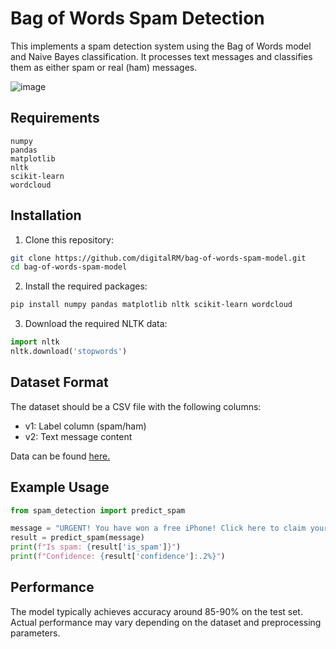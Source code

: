 # Bag of Words Spam Detection

This implements a spam detection system using the Bag of Words model and Naive Bayes classification. It processes text messages and classifies them as either spam or real (ham) messages.

![image](https://github.com/user-attachments/assets/ffb5b76f-c79a-4347-9967-a09e524fdfbc)

## Requirements

```
numpy
pandas
matplotlib
nltk
scikit-learn
wordcloud
```

## Installation

1. Clone this repository:

```bash
git clone https://github.com/digitalRM/bag-of-words-spam-model.git
cd bag-of-words-spam-model
```

2. Install the required packages:

```bash
pip install numpy pandas matplotlib nltk scikit-learn wordcloud
```

3. Download the required NLTK data:

```python
import nltk
nltk.download('stopwords')
```

## Dataset Format

The dataset should be a CSV file with the following columns:

- v1: Label column (spam/ham)
- v2: Text message content

Data can be found [here.](https://github.com/nikitaa30/Spam-Filtering-techniques/blob/master/dataset%20for%20bag%20of%20words/spam.csv)

## Example Usage

```python
from spam_detection import predict_spam

message = "URGENT! You have won a free iPhone! Click here to claim your prize!"
result = predict_spam(message)
print(f"Is spam: {result['is_spam']}")
print(f"Confidence: {result['confidence']:.2%}")
```

## Performance

The model typically achieves accuracy around 85-90% on the test set. Actual performance may vary depending on the dataset and preprocessing parameters.

